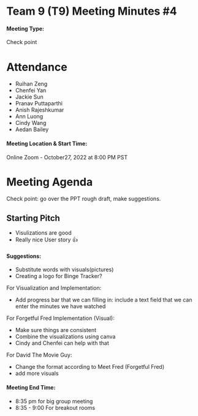 # Team 9 (T9) Meeting Minutes #4

#### Meeting Type:
Check point

# Attendance

* Ruihan Zeng
* Chenfei Yan
* Jackie Sun
* Pranav Puttaparthi
* Anish Rajeshkumar
* Ann Luong
* Cindy Wang    
* Aedan Bailey

#### Meeting Location & Start Time:
Online Zoom - October27, 2022 at 8:00 PM PST

# Meeting Agenda

Check point: go over the PPT rough draft, make suggestions. 

## Starting Pitch

- Visulizations are good
- Really nice User story 👍

#### Suggestions:
- Substitute words with visuals(pictures)
- Creating a logo for Binge Tracker? 

For Visualization and Implementation: 
- Add progress bar that we can filling in:
  include a text field that we can enter the minutes we have watched

For Forgetful Fred Implementation (Visual):
- Make sure things are consistent
- Combine the visualizations using canva
- Cindy and Chenfei can help with that

For David The Movie Guy:
- Change the format according to Meet Fred (Forgetful Fred)
- add more visuals

#### Meeting End Time:
- 8:35 pm for big group meeting
- 8:35 - 9:00 For breakout rooms
